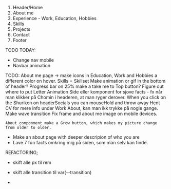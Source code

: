 1. Header/Home
2. About me
3. Experience - Work, Education, Hobbies
4. Skills
5. Projects
6. Contact
7. Footer

TODO TODAY:
- Change nav mobile
- Navbar animation



TODO:
    About me page -> make icons in Education, Work and Hobbies a different color on hover.
    Skills = Skillset
    Make animation or gif in the bottom of header?
    Progress bar on 25% make a take me to Top button?
    Figure out where to put Letter Animation
    Side eller komponent for sjove facts - fx når man klikker på Chomin i headeren, at man ryger derover.
    When you click on the Shuriken on headerSocials you can mouseHold and throw away
    Hent CV for mere info under Work About, kan man ikk trykke på nogle gange.
    Make wave transition
    Fix frame and about me image on mobile devices.

    About componment make a Grow button, which makes my picture change from older to older.


- Make an about page with deeper descripion of who you are
- Lave 7 fun facts omkring mig på siden, som man selv kan finde.

REFACTORING;
- skift alle px til rem
- skift alle transition til var(--transition)

-